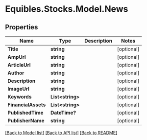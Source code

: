 # Equibles.Stocks.Model.News
## Properties

Name | Type | Description | Notes
------------ | ------------- | ------------- | -------------
**Title** | **string** |  | [optional] 
**AmpUrl** | **string** |  | [optional] 
**ArticleUrl** | **string** |  | [optional] 
**Author** | **string** |  | [optional] 
**Description** | **string** |  | [optional] 
**ImageUrl** | **string** |  | [optional] 
**Keywords** | **List&lt;string&gt;** |  | [optional] 
**FinancialAssets** | **List&lt;string&gt;** |  | [optional] 
**PublishedTime** | **DateTime?** |  | [optional] 
**PublisherName** | **string** |  | [optional] 

[[Back to Model list]](../README.md#documentation-for-models) [[Back to API list]](../README.md#documentation-for-api-endpoints) [[Back to README]](../README.md)

